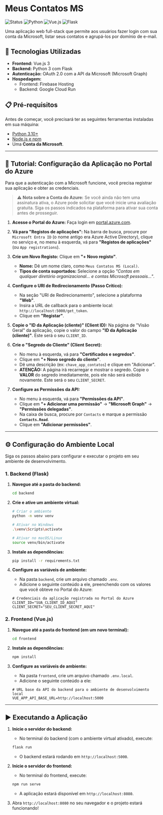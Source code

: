 # Meus Contatos MS

![Status](https://img.shields.io/badge/status-concluído-green)
![Python](https://img.shields.io/badge/Python-3.11-blue.svg)
![Vue.js](https://img.shields.io/badge/Vue.js-3.x-green.svg)
![Flask](https://img.shields.io/badge/Flask-3.0-lightgrey.svg)

Uma aplicação web full-stack que permite aos usuários fazer login com sua conta da Microsoft, listar seus contatos e agrupá-los por domínio de e-mail.

## 🚀 Tecnologias Utilizadas

*   **Frontend:** Vue.js 3
*   **Backend:** Python 3 com Flask
*   **Autenticação:** OAuth 2.0 com a API da Microsoft (Microsoft Graph)
*   **Hospedagem:**
    *   Frontend: Firebase Hosting
    *   Backend: Google Cloud Run

## 📋 Pré-requisitos

Antes de começar, você precisará ter as seguintes ferramentas instaladas em sua máquina:
*   [Python 3.10+](https://www.python.org/downloads/)
*   [Node.js e npm](https://nodejs.org/en/)
*   Uma **Conta da Microsoft**.

---

## 📝 Tutorial: Configuração da Aplicação no Portal do Azure

Para que a autenticação com a Microsoft funcione, você precisa registrar sua aplicação e obter as credenciais.

> ⚠️ **Nota sobre a Conta do Azure:** Se você ainda não tem uma assinatura ativa, o Azure pode solicitar que você inicie uma avaliação gratuita. Siga os passos indicados na plataforma para ativar sua conta antes de prosseguir.

1.  **Acesse o Portal do Azure:** Faça login em [portal.azure.com](https://portal.azure.com).

2.  **Vá para "Registos de aplicações":** Na barra de busca, procure por `Microsoft Entra ID` (o nome antigo era Azure Active Directory), clique no serviço e, no menu à esquerda, vá para **"Registos de aplicações"** (ou `App registrations`).

3.  **Crie um Novo Registo:** Clique em **"+ Novo registo"**.
    *   **Nome:** Dê um nome claro, como `Meus Contatos MS (Local)`.
    *   **Tipos de conta suportados:** Selecione a opção *"Contas em qualquer diretório organizacional... e contas Microsoft pessoais..."*.

4.  **Configure o URI de Redirecionamento (Passo Crítico):**
    *   Na seção "URI de Redirecionamento", selecione a plataforma **"Web"**.
    *   Insira a URL de callback para o ambiente local: `http://localhost:5000/get_token`.
    *   Clique em **"Registar"**.

5.  **Copie o "ID da Aplicação (cliente)" (Client ID):** Na página de "Visão Geral" da aplicação, copie o valor do campo **"ID da Aplicação (cliente)"**. Este será o seu `CLIENT_ID`.

6.  **Crie o "Segredo do Cliente" (Client Secret):**
    *   No menu à esquerda, vá para **"Certificados e segredos"**.
    *   Clique em **"+ Novo segredo do cliente"**.
    *   Dê uma descrição (ex: `chave_app_contatos`) e clique em "Adicionar".
    *   **ATENÇÃO:** A página irá recarregar e mostrar o segredo. Copie o **VALOR** do segredo imediatamente, pois ele não será exibido novamente. Este será o seu `CLIENT_SECRET`.

7.  **Configure as Permissões da API:**
    *   No menu à esquerda, vá para **"Permissões da API"**.
    *   Clique em **"+ Adicionar uma permissão"** -> **"Microsoft Graph"** -> **"Permissões delegadas"**.
    *   Na caixa de busca, procure por `Contacts` e marque a permissão **`Contacts.Read`**.
    *   Clique em **"Adicionar permissões"**.

---

## ⚙️ Configuração do Ambiente Local

Siga os passos abaixo para configurar e executar o projeto em seu ambiente de desenvolvimento.

### 1. Backend (Flask)

1.  **Navegue até a pasta do backend:**
    ```bash
    cd backend
    ```

2.  **Crie e ative um ambiente virtual:**
    ```bash
    # Criar o ambiente
    python -m venv venv

    # Ativar no Windows
    .\venv\Scripts\activate

    # Ativar no macOS/Linux
    source venv/bin/activate
    ```

3.  **Instale as dependências:**
    ```bash
    pip install -r requirements.txt
    ```

4.  **Configure as variáveis de ambiente:**
    *   Na pasta `backend`, crie um arquivo chamado `.env`.
    *   Adicione o seguinte conteúdo a ele, preenchendo com os valores que você obteve no Portal do Azure:

    ```
    # Credenciais da aplicação registrada no Portal do Azure
    CLIENT_ID="SUA_CLIENT_ID_AQUI"
    CLIENT_SECRET="SEU_CLIENT_SECRET_AQUI"
    ```

### 2. Frontend (Vue.js)

1.  **Navegue até a pasta do frontend (em um novo terminal):**
    ```bash
    cd frontend
    ```

2.  **Instale as dependências:**
    ```bash
    npm install
    ```

3.  **Configure as variáveis de ambiente:**
    *   Na pasta `frontend`, crie um arquivo chamado `.env.local`.
    *   Adicione o seguinte conteúdo a ele:

    ```
    # URL base da API do backend para o ambiente de desenvolvimento local
    VUE_APP_API_BASE_URL=http://localhost:5000
    ```

---

## ▶️ Executando a Aplicação

1.  **Inicie o servidor do backend:**
    *   No terminal do backend (com o ambiente virtual ativado), execute:
    ```bash
    flask run
    ```
    *   O backend estará rodando em `http://localhost:5000`.

2.  **Inicie o servidor do frontend:**
    *   No terminal do frontend, execute:
    ```bash
    npm run serve
    ```
    *   A aplicação estará disponível em `http://localhost:8080`.

3.  Abra `http://localhost:8080` no seu navegador e o projeto estará funcionando!